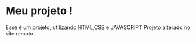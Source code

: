 # Meu projeto !
 Esse é um projeto, utilizando HTML,CSS e JAVASCRIPT
 Projeto alterado no site remoto
